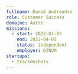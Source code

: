 ```yaml
---
fullname: Danaé Andreadis
role: Customer Success
domaine: Autre
missions:
  - start: 2022-01-03
    end: 2022-04-03
    status: independent
    employer: DINUM
startups:
  - trackdechets
---
```


